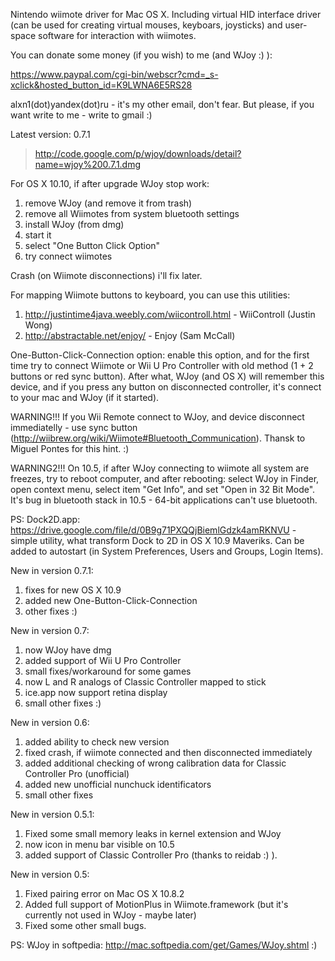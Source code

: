 Nintendo wiimote driver for Mac OS X. Including virtual HID interface driver (can be used for creating virtual mouses, keyboars, joysticks) and user-space software for interaction with wiimotes.

You can donate some money (if you wish) to me (and WJoy :) ):

https://www.paypal.com/cgi-bin/webscr?cmd=_s-xclick&hosted_button_id=K9LWNA6E5RS28

alxn1(dot)yandex(dot)ru - it's my other email, don't fear. But please, if you want write to me - write to gmail :)

Latest version: 0.7.1
> http://code.google.com/p/wjoy/downloads/detail?name=wjoy%200.7.1.dmg

For OS X 10.10, if after upgrade WJoy stop work:

  1. remove WJoy (and remove it from trash)
  1. remove all Wiimotes from system bluetooth settings
  1. install WJoy (from dmg)
  1. start it
  1. select "One Button Click Option"
  1. try connect wiimotes

Crash (on Wiimote disconnections) i'll fix later.

For mapping Wiimote buttons to keyboard, you can use this utilities:

  1. http://justintime4java.weebly.com/wiicontroll.html - WiiControll (Justin Wong)
  1. http://abstractable.net/enjoy/ - Enjoy (Sam McCall)

One-Button-Click-Connection option: enable this option, and for the first time try to connect Wiimote or Wii U Pro Controller with old method (1 + 2 buttons or red sync button). After what, WJoy (and OS X) will remember this device, and if you press any button on disconnected controller, it's connect to your mac and WJoy (if it started).

WARNING!!! If you Wii Remote connect to WJoy, and device disconnect immediatelly - use sync button (http://wiibrew.org/wiki/Wiimote#Bluetooth_Communication). Thansk to Miguel Pontes for this hint. :)

WARNING2!!! On 10.5, if after WJoy connecting to wiimote all system are freezes, try to reboot computer, and after rebooting: select WJoy in Finder, open context menu, select item "Get Info", and set "Open in 32 Bit Mode". It's bug in bluetooth stack in 10.5 - 64-bit applications can't use bluetooth.

PS: Dock2D.app: https://drive.google.com/file/d/0B9g71PXQQjBiemlGdzk4amRKNVU - simple utility, what transform Dock to 2D in OS X 10.9 Maveriks. Can be added to autostart (in System Preferences, Users and Groups, Login Items).

New in version 0.7.1:
  1. fixes for new OS X 10.9
  1. added new One-Button-Click-Connection
  1. other fixes :)

New in version 0.7:
  1. now WJoy have dmg
  1. added support of Wii U Pro Controller
  1. small fixes/workaround for some games
  1. now L and R analogs of Classic Controller mapped to stick
  1. ice.app now support retina display
  1. small other fixes :)

New in version 0.6:
  1. added ability to check new version
  1. fixed crash, if wiimote connected and then disconnected immediately
  1. added additional checking of wrong calibration data for Classic Controller Pro (unofficial)
  1. added new unofficial nunchuck identificators
  1. small other fixes

New in version 0.5.1:
  1. Fixed some small memory leaks in kernel extension and WJoy
  1. now icon in menu bar visible on 10.5
  1. added support of Classic Controller Pro (thanks to reidab :) ).

New in version 0.5:
  1. Fixed pairing error on Mac OS X 10.8.2
  1. Added full support of MotionPlus in Wiimote.framework (but it's currently not used in WJoy - maybe later)
  1. Fixed some other small bugs.

PS: WJoy in softpedia: http://mac.softpedia.com/get/Games/WJoy.shtml :)